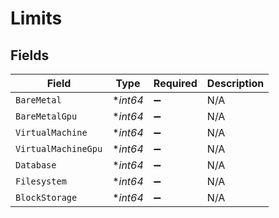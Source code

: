 # Limits


## Fields

| Field               | Type                | Required            | Description         |
| ------------------- | ------------------- | ------------------- | ------------------- |
| `BareMetal`         | **int64*            | :heavy_minus_sign:  | N/A                 |
| `BareMetalGpu`      | **int64*            | :heavy_minus_sign:  | N/A                 |
| `VirtualMachine`    | **int64*            | :heavy_minus_sign:  | N/A                 |
| `VirtualMachineGpu` | **int64*            | :heavy_minus_sign:  | N/A                 |
| `Database`          | **int64*            | :heavy_minus_sign:  | N/A                 |
| `Filesystem`        | **int64*            | :heavy_minus_sign:  | N/A                 |
| `BlockStorage`      | **int64*            | :heavy_minus_sign:  | N/A                 |